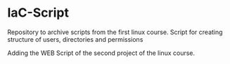 # IaC-Script
Repository to archive scripts from the first linux course.
Script for creating structure of users, directories and permissions

Adding the WEB Script of the second project of the linux course.
